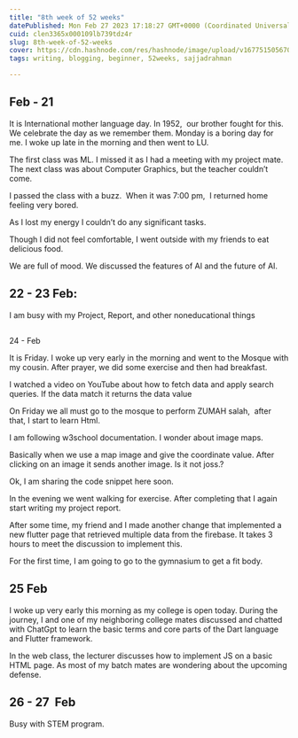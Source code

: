 ```yaml
---
title: "8th week of 52 weeks"
datePublished: Mon Feb 27 2023 17:18:27 GMT+0000 (Coordinated Universal Time)
cuid: clen3365x000109lb739tdz4r
slug: 8th-week-of-52-weeks
cover: https://cdn.hashnode.com/res/hashnode/image/upload/v1677515056700/f5a1c9c2-456f-4f64-9b2d-5074efd215db.png
tags: writing, blogging, beginner, 52weeks, sajjadrahman

---
```


## Feb - 21

It is International mother language day. In 1952,  our brother fought for this. We celebrate the day as we remember them. Monday is a boring day for me. I woke up late in the morning and then went to LU. 

The first class was ML. I missed it as I had a meeting with my project mate.  The next class was about Computer Graphics, but the teacher couldn’t come. 

I passed the class with a buzz.  When it was 7:00 pm,  I returned home feeling very bored. 

As I lost my energy I couldn’t do any significant tasks. 

Though I did not feel comfortable, I went outside with my friends to eat delicious food. 

We are full of mood. We discussed the features of AI and the future of AI. 

## 22 - 23 Feb:

I am busy with my Project, Report, and other noneducational things 

##   
24 - Feb

It is Friday. I woke up very early in the morning and went to the Mosque with my cousin. After prayer, we did some exercise and then had breakfast. 

I watched a video on YouTube about how to fetch data and apply search queries. If the data match it returns the data value   

On Friday we all must go to the mosque to perform ZUMAH salah,  after that, I start to learn Html. 

I am following w3school documentation. I wonder about image maps. 

Basically when we use a map image and give the coordinate value. After clicking on an image it sends another image. Is it not joss.? 

Ok, I am sharing the code snippet here soon.

In the evening we went walking for exercise. After completing that I again start writing my project report. 

After some time, my friend and I made another change that implemented a new flutter page that retrieved multiple data from the firebase. It takes 3 hours to meet the discussion to implement this. 

For the first time, I am going to go to the gymnasium to get a fit body. 

## 25 Feb 

I woke up very early this morning as my college is open today. During the journey, I and one of my neighboring college mates discussed and chatted with ChatGpt to learn the basic terms and core parts of the Dart language and Flutter framework. 

In the web class, the lecturer discusses how to implement JS on a basic HTML page. As most of my batch mates are wondering about the upcoming defense.

## 26 - 27  Feb

Busy with STEM program.
